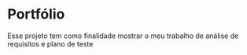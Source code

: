 # Portfólio

Esse projeto tem como finalidade mostrar o meu trabalho de análise de requisitos e plano de teste
